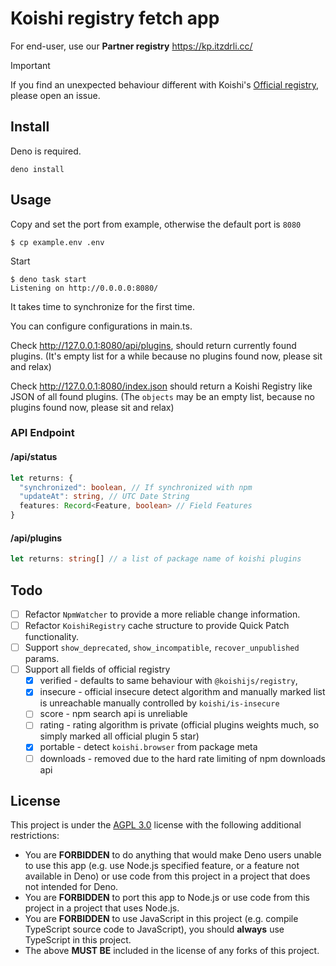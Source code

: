 # Koishi registry fetch app

For end-user, use our
**Partner registry**
https://kp.itzdrli.cc/

> [!IMPORTANT]  
> If you find an unexpected behaviour different with Koishi's [Official registry](https://registry.koishi.chat/),
> please open an issue.

## Install
Deno is required.
```shell
deno install
```

## Usage
Copy and set the port from example, otherwise the default port is `8080`
```shell
$ cp example.env .env
```

Start
```shell
$ deno task start
Listening on http://0.0.0.0:8080/
```

It takes time to synchronize for the first time.

You can configure configurations in main.ts.

Check http://127.0.0.1:8080/api/plugins,
should return currently found plugins.
(It's empty list for a while because no plugins found now, please sit and relax)

Check http://127.0.0.1:8080/index.json
should return a Koishi Registry like JSON of all found plugins.
(The `objects` may be an empty list, because no plugins found now, please sit and relax)

### API Endpoint
#### /api/status
```typescript
let returns: {
  "synchronized": boolean, // If synchronized with npm
  "updateAt": string, // UTC Date String
  features: Record<Feature, boolean> // Field Features
}
```
#### /api/plugins
```typescript
let returns: string[] // a list of package name of koishi plugins
```

## Todo
- [ ] Refactor `NpmWatcher` to provide a more reliable change information.
- [ ] Refactor `KoishiRegistry` cache structure to provide Quick Patch functionality.
- [ ] Support `show_deprecated`, `show_incompatible`, `recover_unpublished` params.
- [ ] Support all fields of official registry
  - [x] verified - defaults to same behaviour with `@koishijs/registry`, 
  - [x] insecure - official insecure detect algorithm and manually marked list is unreachable
                   manually controlled by `koishi/is-insecure`
  - [ ] score    - npm search api is unreliable
  - [ ] rating   - rating algorithm is private (official plugins weights much, so simply marked all official plugin 5 star)
  - [x] portable - detect `koishi.browser` from package meta
  - [ ] downloads - removed due to the hard rate limiting of npm downloads api

## License
This project is under the [AGPL 3.0](https://www.gnu.org/licenses/agpl-3.0.en.html#license-text) license with the following additional restrictions:

- You are **FORBIDDEN** to do anything that would make Deno users unable to use this app (e.g. use Node.js specified feature, or a feature not available in Deno)
  or use code from this project in a project that does not intended for Deno.
- You are **FORBIDDEN** to port this app to Node.js or use code from this project in a project that uses Node.js.
- You are **FORBIDDEN** to use JavaScript in this project (e.g. compile TypeScript source code to JavaScript), you should **always** use TypeScript in this project.
- The above **MUST BE** included in the license of any forks of this project.
